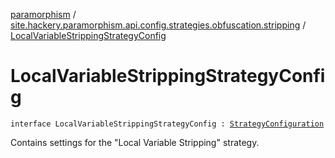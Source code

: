 [paramorphism](../index.md) / [site.hackery.paramorphism.api.config.strategies.obfuscation.stripping](index.md) / [LocalVariableStrippingStrategyConfig](./-local-variable-stripping-strategy-config.md)

# LocalVariableStrippingStrategyConfig

`interface LocalVariableStrippingStrategyConfig : `[`StrategyConfiguration`](../site.hackery.paramorphism.api.config/-strategy-configuration/index.md)

Contains settings for the "Local Variable Stripping" strategy.

